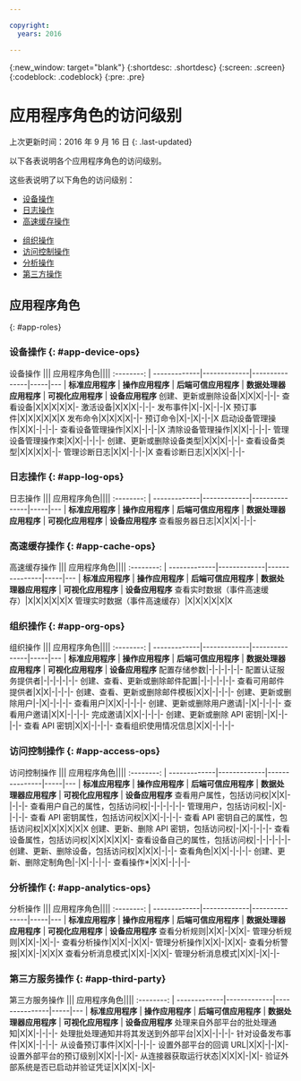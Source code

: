 ```yaml
---

copyright:
  years: 2016

---
```


{:new_window: target="blank"}
{:shortdesc: .shortdesc}
{:screen: .screen}
{:codeblock: .codeblock}
{:pre: .pre}

# 应用程序角色的访问级别
上次更新时间：2016 年 9 月 16 日
{: .last-updated}

以下各表说明各个应用程序角色的访问级别。

这些表说明了以下角色的访问级别：
- [设备操作](#app-device-ops)
- [日志操作](#app-log-ops)
- [高速缓存操作](#app-cache-ops)
<!-- [Historian Operations](#app-historian) -->
- [组织操作](#app-org-ops)
- [访问控制操作](#app-access-ops)
- [分析操作](#app-analytics-ops)
- [第三方操作](#app-third-party)  
<!-- - [Risk Management Operations](#app-risk-mgt) -->

## 应用程序角色
{: #app-roles}

### 设备操作 {: #app-device-ops}

设备操作 ||| 应用程序角色||||
:--------: | -------------|-------------|---------------|-----|---
           | **标准应用程序** | **操作应用程序** | **后端可信应用程序** | **数据处理器应用程序** | **可视化应用程序** | **设备应用程序**
创建、更新或删除设备|X|X|X|-|-|-
查看设备|X|X|X|X|X|-
激活设备|X|X|X|-|-|-
发布事件|X|-|X|-|-|X
预订事件|X|X|X|X|X|X
发布命令|X|X|X|X|-|-
预订命令|X|-|X|-|-|X
启动设备管理操作|X|X|-|-|-|-
查看设备管理操作|X|X|-|-|-|X
清除设备管理操作|X|X|-|-|-|-
管理设备管理操作束|X|X|-|-|-|-
创建、更新或删除设备类型|X|X|X|-|-|-
查看设备类型|X|X|X|X|-|-
管理诊断日志|X|X|-|-|-|X
查看诊断日志|X|X|X|-|-|-

### 日志操作 {: #app-log-ops}

日志操作 ||| 应用程序角色||||
:--------: | -------------|-------------|---------------|-----|---
           | **标准应用程序** | **操作应用程序** | **后端可信应用程序** | **数据处理器应用程序** | **可视化应用程序** | **设备应用程序**
查看服务器日志|X|X|X|-|-|-

### 高速缓存操作 {: #app-cache-ops}

高速缓存操作 ||| 应用程序角色||||
:--------: | -------------|-------------|---------------|-----|---
           | **标准应用程序** | **操作应用程序** | **后端可信应用程序** | **数据处理器应用程序** | **可视化应用程序** | **设备应用程序**
查看实时数据（事件高速缓存）|X|X|X|X|X|X
管理实时数据（事件高速缓存）|X|X|X|X|X|X

### 组织操作 {: #app-org-ops}

组织操作 ||| 应用程序角色||||
:--------: | -------------|-------------|---------------|-----|---
           | **标准应用程序** | **操作应用程序** | **后端可信应用程序** | **数据处理器应用程序** | **可视化应用程序** | **设备应用程序**
配置存储参数|-|-|-|-|-|-
配置认证服务提供者|-|-|-|-|-|-
创建、查看、更新或删除邮件配置|-|-|-|-|-|-
查看可用邮件提供者|X|X|-|-|-|-
创建、查看、更新或删除邮件模板|X|X|-|-|-|-
创建、更新或删除用户|-|X|-|-|-|-
查看用户|X|X|-|-|-|-
创建、更新或删除用户邀请|-|X|-|-|-|-
查看用户邀请|X|X|-|-|-|-
完成邀请|X|X|-|-|-|-
创建、更新或删除 API 密钥|-|X|-|-|-|-
查看 API 密钥|X|X|-|-|-|-
查看组织使用情况信息|X|X|-|-|-|-

### 访问控制操作 {: #app-access-ops}

访问控制操作 ||| 应用程序角色||||
:--------: | -------------|-------------|---------------|-----|---
           | **标准应用程序** | **操作应用程序** | **后端可信应用程序** | **数据处理器应用程序** | **可视化应用程序** | **设备应用程序**
查看用户属性，包括访问权|X|X|-|-|-|-
查看用户自己的属性，包括访问权|-|-|-|-|-|-
管理用户，包括访问权|-|X|-|-|-|-
查看 API 密钥属性，包括访问权|X|X|-|-|-|-
查看 API 密钥自己的属性，包括访问权|X|X|X|X|X|X
创建、更新、删除 API 密钥，包括访问权|-|X|-|-|-|-
查看设备属性，包括访问权|X|X|X|X|X|-
查看设备自己的属性，包括访问权|-|-|-|-|-|-
创建、更新、删除设备，包括访问权|X|X|X|-|-|-
查看角色|X|X|-|-|-|-
创建、更新、删除定制角色|-|X|-|-|-|-
查看操作*|X|X|-|-|-|-

### 分析操作 {: #app-analytics-ops}

分析操作 ||| 应用程序角色||||
:--------: | -------------|-------------|---------------|-----|---
           | **标准应用程序** | **操作应用程序** | **后端可信应用程序** | **数据处理器应用程序** | **可视化应用程序** | **设备应用程序**
查看分析规则|X|X|-|X|X|-
管理分析规则|X|X|-|X|-|-
查看分析操作|X|X|-|X|X|-
管理分析操作|X|X|-|X|X|-
查看分析警报|X|X|-|X|X|X
查看分析消息模式|X|X|-|X|X|-
管理分析消息模式|X|X|-|X|-|-

### 第三方服务操作 {: #app-third-party}

第三方服务操作 ||| 应用程序角色||||
:--------: | -------------|-------------|---------------|-----|---
           | **标准应用程序** | **操作应用程序** | **后端可信应用程序** | **数据处理器应用程序** | **可视化应用程序** | **设备应用程序**
处理来自外部平台的批处理通知|X|X|-|-|-|-
处理批处理通知并将其发送到外部平台|X|X|-|-|-|-
针对设备发布事件|X|X|-|-|-|-
从设备预订事件|X|X|-|-|-|-
设置外部平台的回调 URL|X|X|-|-|X|-
设置外部平台的预订级别|X|X|-|-|X|-
从连接器获取运行状态|X|X|X|-|X|-
验证外部系统是否已启动并验证凭证|X|X|X|-|X|-
